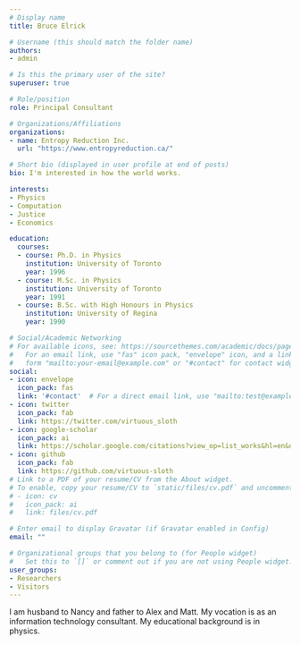 ```yaml
---
# Display name
title: Bruce Elrick

# Username (this should match the folder name)
authors:
- admin

# Is this the primary user of the site?
superuser: true

# Role/position
role: Principal Consultant

# Organizations/Affiliations
organizations:
- name: Entropy Reduction Inc.
  url: "https://www.entropyreduction.ca/"

# Short bio (displayed in user profile at end of posts)
bio: I'm interested in how the world works.

interests:
- Physics
- Computation
- Justice
- Economics

education:
  courses:
  - course: Ph.D. in Physics
    institution: University of Toronto
    year: 1996
  - course: M.Sc. in Physics
    institution: University of Toronto
    year: 1991
  - course: B.Sc. with High Honours in Physics
    institution: University of Regina
    year: 1990

# Social/Academic Networking
# For available icons, see: https://sourcethemes.com/academic/docs/page-builder/#icons
#   For an email link, use "fas" icon pack, "envelope" icon, and a link in the
#   form "mailto:your-email@example.com" or "#contact" for contact widget.
social:
- icon: envelope
  icon_pack: fas
  link: '#contact'  # For a direct email link, use "mailto:test@example.org".
- icon: twitter
  icon_pack: fab
  link: https://twitter.com/virtuous_sloth
- icon: google-scholar
  icon_pack: ai
  link: https://scholar.google.com/citations?view_op=list_works&hl=en&user=j_A-8OoAAAAJ
- icon: github
  icon_pack: fab
  link: https://github.com/virtuous-sloth
# Link to a PDF of your resume/CV from the About widget.
# To enable, copy your resume/CV to `static/files/cv.pdf` and uncomment the lines below.
# - icon: cv
#   icon_pack: ai
#   link: files/cv.pdf

# Enter email to display Gravatar (if Gravatar enabled in Config)
email: ""

# Organizational groups that you belong to (for People widget)
#   Set this to `[]` or comment out if you are not using People widget.
user_groups:
- Researchers
- Visitors
---
```


I am husband to Nancy and father to Alex and Matt. My vocation is as
an information technology consultant. My educational background is in physics.
